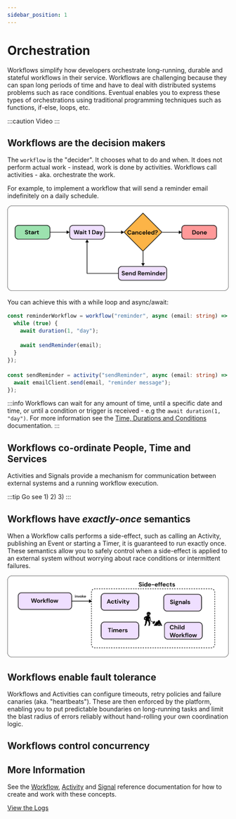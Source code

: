 ```yaml
---
sidebar_position: 1
---
```


# Orchestration

Workflows simplify how developers orchestrate long-running, durable and stateful workflows in their service. Workflows are challenging because they can span long periods of time and have to deal with distributed systems problems such as race conditions. Eventual enables you to express these types of orchestrations using traditional programming techniques such as functions, if-else, loops, etc.

:::caution
Video
:::

## Workflows are the decision makers

The `workflow` is the "decider". It chooses what to do and when. It does not perform actual work - instead, work is done by activities. Workflows call activities - aka. orchestrate the work.

For example, to implement a workflow that will send a reminder email indefinitely on a daily schedule.

![](./making-decision.png)

You can achieve this with a while loop and async/await:

```ts
const reminderWorkflow = workflow("reminder", async (email: string) => {
  while (true) {
    await duration(1, "day");

    await sendReminder(email);
  }
});

const sendReminder = activity("sendReminder", async (email: string) => {
  await emailClient.send(email, "reminder message");
});
```

:::info
Workflows can wait for any amount of time, until a specific date and time, or until a condition or trigger is received - e.g the `await duration(1, "day")`. For more information see the [Time, Durations and Conditions](../reference/orchestration/workflow.md#time-durations-and-conditions) documentation.
:::

## Workflows co-ordinate People, Time and Services

Activities and Signals provide a mechanism for communication between external systems and a running workflow execution.

:::tip
Go see 1) 2) 3)
:::

## Workflows have _exactly-once_ semantics

When a Workflow calls performs a side-effect, such as calling an Activity, publishing an Event or starting a Timer, it is guaranteed to run exactly once. These semantics allow you to safely control when a side-effect is applied to an external system without worrying about race conditions or intermittent failures.

![](./side-effects.png)

## Workflows enable fault tolerance

Workflows and Activities can configure timeouts, retry policies and failure canaries (aka. "heartbeats"). These are then enforced by the platform, enabling you to put predictable boundaries on long-running tasks and limit the blast radius of errors reliably without hand-rolling your own coordination logic.

## Workflows control concurrency

## More Information

See the [Workflow](../reference/orchestration/workflow.md), [Activity](../reference/orchestration/activity.md) and [Signal](../reference/orchestration//signal.md) reference documentation for how to create and work with these concepts.

[View the Logs](../how-to/view-logs.md)
